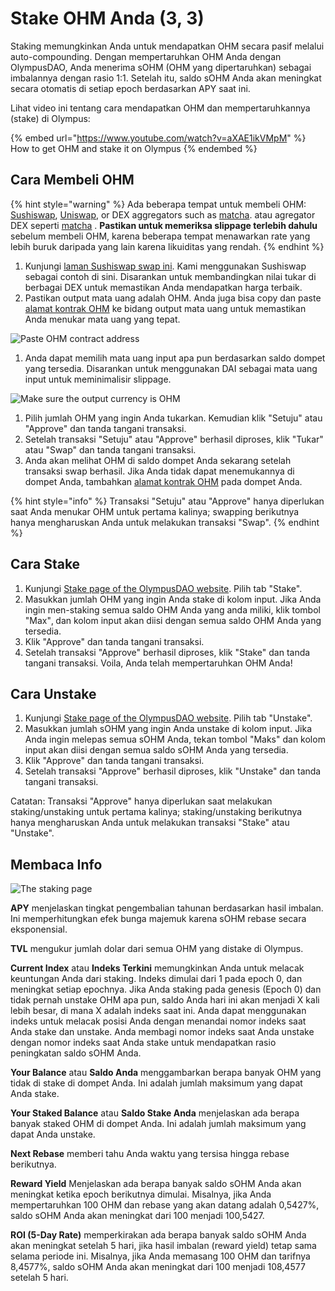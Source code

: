 # Stake OHM Anda (3, 3)

Staking memungkinkan Anda untuk mendapatkan OHM secara pasif melalui auto-compounding. Dengan mempertaruhkan OHM Anda dengan OlympusDAO, Anda menerima sOHM (OHM yang dipertaruhkan) sebagai imbalannya dengan rasio 1:1. Setelah itu, saldo sOHM Anda akan meningkat secara otomatis di setiap epoch berdasarkan APY saat ini.

Lihat video ini tentang cara mendapatkan OHM dan mempertaruhkannya (stake) di Olympus:

{% embed url="https://www.youtube.com/watch?v=aXAE1ikVMpM" %}
How to get OHM and stake it on Olympus
{% endembed %}

## Cara Membeli OHM

{% hint style="warning" %}
Ada beberapa tempat untuk membeli OHM: [Sushiswap](https://app.sushi.com/swap), [Uniswap](https://app.uniswap.org/#/swap), or DEX aggregators such as [matcha](https://matcha.xyz). atau agregator DEX seperti [matcha](https://matcha.xyz) . **Pastikan untuk memeriksa slippage terlebih dahulu** sebelum membeli OHM, karena beberapa tempat menawarkan rate yang lebih buruk daripada yang lain karena likuiditas yang rendah.
{% endhint %}

1. Kunjungi [laman Sushiswap swap ini](https://app.sushi.com/swap?outputCurrency=0x383518188c0c6d7730d91b2c03a03c837814a899). Kami menggunakan Sushiswap sebagai contoh di sini. Disarankan untuk membandingkan nilai tukar di berbagai DEX untuk memastikan Anda mendapatkan harga terbaik.
2. Pastikan output mata uang adalah OHM. Anda juga bisa copy dan paste [alamat kontrak OHM](../contracts/tokens.md#ohm) ke bidang output mata uang untuk memastikan Anda menukar mata uang yang tepat.

![Paste OHM contract address](../.gitbook/assets/ohm\_contract.png)

1. Anda dapat memilih mata uang input apa pun berdasarkan saldo dompet yang tersedia. Disarankan untuk menggunakan DAI sebagai mata uang input untuk meminimalisir slippage.

![Make sure the output currency is OHM](../.gitbook/assets/buy\_ohm.png)

1. Pilih jumlah OHM yang ingin Anda tukarkan. Kemudian klik "Setuju" atau "Approve" dan tanda tangani transaksi.
2. Setelah transaksi "Setuju" atau "Approve" berhasil diproses, klik "Tukar" atau "Swap" dan tanda tangani transaksi.
3. Anda akan melihat OHM di saldo dompet Anda sekarang setelah transaksi swap berhasil. Jika Anda tidak dapat menemukannya di dompet Anda, tambahkan [alamat kontrak OHM](../contracts/tokens.md#ohm) pada dompet Anda.

{% hint style="info" %}
Transaksi "Setuju" atau "Approve" hanya diperlukan saat Anda menukar OHM untuk pertama kalinya; swapping berikutnya hanya mengharuskan Anda untuk melakukan transaksi "Swap".
{% endhint %}

## Cara Stake

1. Kunjungi [Stake page of the OlympusDAO website](https://app.olympusdao.finance/#/). Pilih tab "Stake".
2. Masukkan jumlah OHM yang ingin Anda stake di kolom input. Jika Anda ingin men-staking semua saldo OHM Anda yang anda miliki, klik tombol "Max"‚ dan kolom input akan diisi dengan semua saldo OHM Anda yang tersedia.
3. Klik "Approve" dan tanda tangani transaksi.
4. Setelah transaksi "Approve" berhasil diproses, klik "Stake" dan tanda tangani transaksi. Voila, Anda telah mempertaruhkan OHM Anda!

## Cara Unstake

1. Kunjungi [Stake page of the OlympusDAO website](https://app.olympusdao.finance/#/). Pilih tab "Unstake".
2. Masukkan jumlah sOHM yang ingin Anda unstake di kolom input. Jika Anda ingin melepas semua sOHM Anda, tekan tombol "Maks" dan kolom input akan diisi dengan semua saldo sOHM Anda yang tersedia.
3. Klik "Approve" dan tanda tangani transaksi.
4. Setelah transaksi "Approve" berhasil diproses, klik "Unstake" dan tanda tangani transaksi.

Catatan: Transaksi "Approve" hanya diperlukan saat melakukan staking/unstaking untuk pertama kalinya; staking/unstaking berikutnya hanya mengharuskan Anda untuk melakukan transaksi "Stake" atau "Unstake".

## Membaca Info

![The staking page](../.gitbook/assets/staking\_page\_index.png)

**APY** menjelaskan tingkat pengembalian tahunan berdasarkan hasil imbalan. Ini memperhitungkan efek bunga majemuk karena sOHM rebase secara eksponensial.

**TVL** mengukur jumlah dolar dari semua OHM yang distake di Olympus.

**Current Index** atau **Indeks Terkini** memungkinkan Anda untuk melacak keuntungan Anda dari staking. Indeks dimulai dari 1 pada epoch 0, dan meningkat setiap epochnya. Jika Anda staking pada genesis (Epoch 0) dan tidak pernah unstake OHM apa pun, saldo Anda hari ini akan menjadi X kali lebih besar, di mana X adalah indeks saat ini. Anda dapat menggunakan indeks untuk melacak posisi Anda dengan menandai nomor indeks saat Anda stake dan unstake. Anda membagi nomor indeks saat Anda unstake dengan nomor indeks saat Anda stake untuk mendapatkan rasio peningkatan saldo sOHM Anda.

**Your Balance** atau **Saldo Anda** menggambarkan berapa banyak OHM yang tidak di stake di dompet Anda. Ini adalah jumlah maksimum yang dapat Anda stake.

**Your Staked Balance** atau **Saldo Stake Anda** menjelaskan ada berapa banyak staked OHM di dompet Anda. Ini adalah jumlah maksimum yang dapat Anda unstake.

**Next Rebase** memberi tahu Anda waktu yang tersisa hingga rebase berikutnya.

**Reward Yield** Menjelaskan ada berapa banyak saldo sOHM Anda akan meningkat ketika epoch berikutnya dimulai. Misalnya, jika Anda mempertaruhkan 100 OHM dan rebase yang akan datang adalah 0,5427%, saldo sOHM Anda akan meningkat dari 100 menjadi 100,5427.

**ROI (5-Day Rate)** memperkirakan ada berapa banyak saldo sOHM Anda akan meningkat setelah 5 hari, jika hasil imbalan (reward yield) tetap sama selama periode ini. Misalnya, jika Anda memasang 100 OHM dan tarifnya 8,4577%, saldo sOHM Anda akan meningkat dari 100 menjadi 108,4577 setelah 5 hari.
